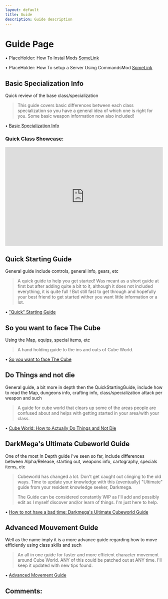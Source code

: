 ```yaml
---
layout: default
title: Guide
description: Guide description
---
```

# Guide Page

&bull; PlaceHolder: How To Instal Mods [SomeLink](https://paroyer.github.io/ModCatalogue/)

&bull; PlaceHolder: How To setup a Server Using CommandsMod [SomeLink](https://paroyer.github.io/ModCatalogue/)

## Basic Specialization Info

Quick review of the base class/specialization

>This guide covers basic differences between each class specialization so you have a general idea of which one is right for you. Some basic weapon information now also included!

&bull; [Basic Specialization Info](https://steamcommunity.com/sharedfiles/filedetails/?id=1871763690)

### Quick Class Showcase:

<iframe width="560" height="315" style="width:100%" src="https://www.youtube.com/embed/?list=PLCR5qW4rGzEuQc2eJHGQoQbNSo3xKPw4U" title="YouTube" frameborder="0" allow="accelerometer; autoplay; clipboard-write; encrypted-media; gyroscope; picture-in-picture" allowfullscreen></iframe>

## Quick Starting Guide

General guide include controls, general info, gears, etc

>A quick guide to help you get started!
>Was meant as a short guide at first but after adding quite a bit to it, although it does not included everything, it is quite full ! But still fast to get through and hopefully your best friend to get started wither you want little information or a lot.

&bull; ["Quick" Starting Guide](https://steamcommunity.com/sharedfiles/filedetails/?id=1870903055)

## So you want to face The Cube

Using the Map, equips, special items, etc

>A hand holding guide to the ins and outs of Cube World.

&bull; [So you want to face The Cube](https://steamcommunity.com/sharedfiles/filedetails/?id=1873333729)

## Do Things and not die

General guide, a bit more in depth then the QuickStartingGuide, include how to read the Map, dungeons info, crafting info, class/specialization attack per weapon and such

>A guide for cube world that clears up some of the areas people are confused about and helps with getting started in your area/with your class.

&bull; [Cube World: How to Actually Do Things and Not Die](https://steamcommunity.com/sharedfiles/filedetails/?id=1871883807)

## DarkMega's Ultimate Cubeworld Guide

One of the most In Depth guide i've seen so far, include differences between Alpha/Release, starting out, weapons info, cartography, specials items, etc

>Cubeworld has changed a lot. Don't get caught out clinging to the old ways. Time to update your knowledge with this (eventually) "Ultimate" guide from your resident knowledge seeker, Darkmega.
>
>The Guide can be considered constantly WIP as I'll add and possibly edit as I myself discover and/or learn of things. I'm just here to help.

&bull; [How to not have a bad time: Darkmega's Ultimate Cubeworld Guide](https://steamcommunity.com/sharedfiles/filedetails/?id=1871398574)

## Advanced Mouvement Guide

Well as the name imply it is a more advance guide regarding how to move efficiently using class skills and such

>An all in one guide for faster and more efficient character movement around Cube World. ANY of this could be patched out at ANY time. I'll keep it updated with new tips found.

&bull; [Advanced Movement Guide](https://steamcommunity.com/sharedfiles/filedetails/?id=1876258553)

## Comments:

<script src="https://utteranc.es/client.js"
        repo="Paroyer/Comment" 
        issue-term="pathname"
        theme="github-dark"
        label="Comment"
        crossorigin="anonymous"
        async>
</script>  
